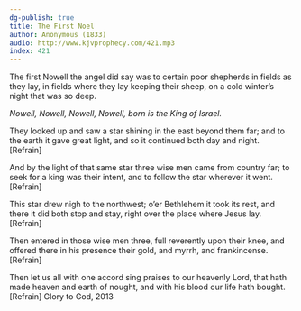 ```yaml
---
dg-publish: true
title: The First Noel
author: Anonymous (1833)
audio: http://www.kjvprophecy.com/421.mp3
index: 421
---
```


The first Nowell the angel did say
was to certain poor shepherds in fields as they lay,
in fields where they lay keeping their sheep,
on a cold winter’s night that was so deep.

*Nowell, Nowell, Nowell, Nowell,
born is the King of Israel.*

They looked up and saw a star
shining in the east beyond them far;
and to the earth it gave great light,
and so it continued both day and night. [Refrain]

And by the light of that same star
three wise men came from country far;
to seek for a king was their intent,
and to follow the star wherever it went. [Refrain]

This star drew nigh to the northwest;
o’er Bethlehem it took its rest,
and there it did both stop and stay,
right over the place where Jesus lay. [Refrain]

Then entered in those wise men three,
full reverently upon their knee,
and offered there in his presence
their gold, and myrrh, and frankincense. [Refrain]

Then let us all with one accord
sing praises to our heavenly Lord,
that hath made heaven and earth of nought,
and with his blood our life hath bought. [Refrain]
Glory to God, 2013